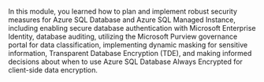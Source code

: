 In this module, you learned how to plan and implement robust security measures for Azure SQL Database and Azure SQL Managed Instance, including enabling secure database authentication with Microsoft Enterprise Identity, database auditing, utilizing the Microsoft Purview governance portal for data classification, implementing dynamic masking for sensitive information, Transparent Database Encryption (TDE), and making informed decisions about when to use Azure SQL Database Always Encrypted for client-side data encryption.

